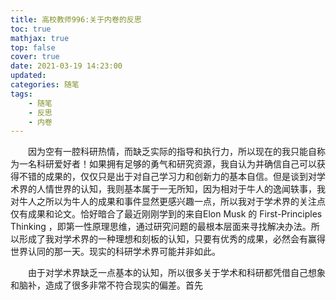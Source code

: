 ```yaml
---
title: 高校教师996:关于内卷的反思
toc: true
mathjax: true
top: false
cover: true
date: 2021-03-19 14:23:00
updated:
categories: 随笔
tags:
	- 随笔
	- 反思
	- 内卷
---
```


　　因为空有一腔科研热情，而缺乏实际的指导和执行力，所以现在的我只能自称为一名科研爱好者！如果拥有足够的勇气和研究资源，我自认为并确信自己可以获得不错的成果的，仅仅只是出于对自己学习力和创新力的基本自信。但是谈到对学术界的人情世界的认知，我则基本属于一无所知，因为相对于牛人的逸闻轶事，我对牛人之所以为牛人的成果和事件显然更感兴趣一点，所以我对于学术界的关注点仅有成果和论文。恰好暗合了最近刚刚学到的来自Elon Musk 的 First-Principles Thinking ，即第一性原理思维，通过研究问题的最根本层面来寻找解决办法。所以形成了我对学术界的一种理想和刻板的认知，只要有优秀的成果，必然会有赢得世界认同的那一天。现实的科研学术界可能并非如此。

　　由于对学术界缺乏一点基本的认知，所以很多关于学术和科研都凭借自己想象和脑补，造成了很多非常不符合现实的偏差。首先

